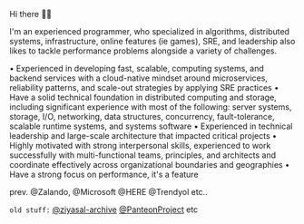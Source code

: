 Hi there 👋🏾

I'm an experienced programmer,  who specialized in algorithms, distributed systems, infrastructure, online features (ie games),  SRE, and leadership also likes to tackle performance problems alongside a variety of challenges.

• Experienced in developing fast, scalable, computing systems, and backend services with a cloud-native mindset around microservices, reliability patterns, and scale-out strategies by applying SRE practices
• Have a solid technical foundation in distributed computing and storage, including significant experience with most of the following: server systems, storage, I/O, networking, data structures, concurrency, fault-tolerance, scalable runtime systems, and systems software
• Experienced in technical leadership and large-scale architecture that impacted critical projects
• Highly motivated with strong interpersonal skills, experienced to work successfully with multi-functional teams, principles, and architects and coordinate effectively across organizational boundaries and geographies
• Have a strong focus on performance, it's a feature

prev. @Zalando, @Microsoft @HERE @Trendyol etc..

`old stuff:` [@ziyasal-archive](https://github.com/ziyasal-archive) [@PanteonProject](https://github.com/PanteonProject) etc
